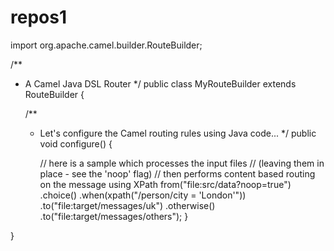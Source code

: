 repos1
======
import org.apache.camel.builder.RouteBuilder;
 
/**
 * A Camel Java DSL Router
 */
public class MyRouteBuilder extends RouteBuilder {
 
    /**
     * Let's configure the Camel routing rules using Java code...
     */
    public void configure() {
 
        // here is a sample which processes the input files
        // (leaving them in place - see the 'noop' flag)
        // then performs content based routing on the message using XPath
        from("file:src/data?noop=true")
            .choice()
                .when(xpath("/person/city = 'London'"))
                    .to("file:target/messages/uk")
                .otherwise()
                    .to("file:target/messages/others");
    }
 
}
